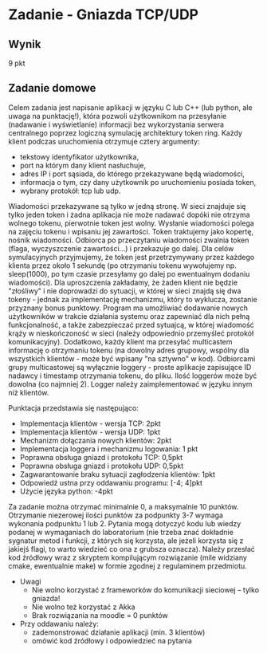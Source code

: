 # Zadanie - Gniazda TCP/UDP

## Wynik
9 pkt

## Zadanie domowe

Celem zadania jest napisanie aplikacji w języku C lub C++ (lub python, ale uwaga na punktację!), która pozwoli użytkownikom na przesyłanie (nadawanie i wyświetlanie) informacji bez wykorzystania serwera centralnego poprzez logiczną symulację architektury token ring. Każdy klient podczas uruchomienia otrzymuje cztery argumenty:

- tekstowy identyfikator użytkownika,
- port na którym dany klient nasłuchuje,
- adres IP i port sąsiada, do którego przekazywane będą wiadomości,
- informacja o tym, czy dany użytkownik po uruchomieniu posiada token,
- wybrany protokół: tcp lub udp.

Wiadomości przekazywane są tylko w jedną stronę. W sieci znajduje się tylko jeden token i żadna aplikacja nie może nadawać dopóki nie otrzyma wolnego tokenu, pierwotnie token jest wolny. Wysłanie wiadomości polega na zajęciu tokenu i wpisaniu jej zawartości. Token traktujemy jako kopertę, nośnik wiadomości. Odbiorca po przeczytaniu wiadomości zwalnia token (flaga, wyczyszczenie zawartości...) i przekazuje go dalej. Dla celów symulacyjnych przyjmujemy, że token jest przetrzymywany przez każdego klienta przez około 1 sekundę (po otrzymaniu tokenu wywołujemy np. sleep(1000), po tym czasie przesyłamy go dalej po ewentualnym dodaniu wiadomości). Dla uproszczenia zakładamy, że żaden klient nie będzie "złośliwy" i nie doprowadzi do sytuacji, w której w sieci znajdą się dwa tokeny - jednak za implementację mechanizmu, który to wyklucza, zostanie przyznany bonus punktowy. Program ma umożliwiać dodawanie nowych użytkowników w trakcie działania systemu oraz zapewniać dla nich pełną funkcjonalność, a także zabezpieczać przed sytuajcą, w której wiadomość krąży w nieskończoność w sieci (należy odpowiednio przemyśleć protokół komunikacyjny). Dodatkowo, każdy klient ma przesyłać multicastem informację o otrzymaniu tokenu (na dowolny adres grupowy, wspólny dla wszystkich klientów - może być wpisany "na sztywno" w kod). Odbiorcami grupy multicastowej są wyłącznie loggery - proste aplikacje zapisujące ID nadawcy i timestamp otrzymania tokenu, do pliku. Ilość loggerów może być dowolna (co najmniej 2). Logger należy zaimplementować w języku innym niż klientów. 

Punktacja przedstawia się następująco:

- Implementacja klientów - wersja TCP: 2pkt
- Implementacja klientów - wersja UDP: 1pkt
- Mechanizm dołączania nowych klientów: 2pkt
- Implementacja loggera i mechanizmu logowania: 1 pkt
- Poprawna obsługa gniazd i protokołu TCP: 0,5pkt
- Poprawna obsługa gniazd i protokołu UDP: 0,5pkt
- Zagwarantowanie braku sytuacji zagłodzenia klientów: 1pkt
- Odpowiedź ustna przy oddawaniu programu: [-4; 4]pkt
- Użycie języka python: -4pkt

Za zadanie można otrzymać minimalnie 0, a maksymalnie 10 punktów. Otrzymanie niezerowej ilości punktów za podpunkty 3-7 wymaga wykonania podpunktu 1 lub 2. Pytania mogą dotyczyć kodu lub wiedzy podanej w wymaganiach do laboratorium (nie trzeba znać dokładnie sygnatur metod i funkcji, z których się korzysta, ale jeżeli korzysta się z jakiejś flagi, to warto wiedzieć co ona z grubsza oznacza). Należy przesłać kod źródłowy wraz z skryptem kompilującym rozwiązanie (mile widziany cmake, ewentualnie make) w formie zgodnej z regulaminem przedmiotu.

- Uwagi
  - Nie wolno korzystać z frameworków do komunikacji sieciowej – tylko gniazda!
  - Nie wolno też korzystać z Akka
  - Brak rozwiązania na moodle = 0 punktów
- Przy oddawaniu należy:
  - zademonstrować działanie aplikacji (min. 3 klientów)
  - omówić kod źródłowy i odpowiedzieć na pytania

